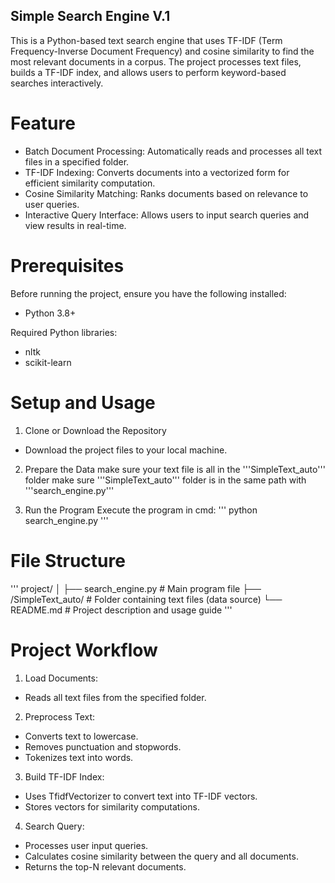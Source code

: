 ## Simple Search Engine V.1

This is a Python-based text search engine that uses TF-IDF (Term Frequency-Inverse Document Frequency) and cosine similarity to find the most relevant documents in a corpus. The project processes text files, builds a TF-IDF index, and allows users to perform keyword-based searches interactively.

# Feature
- Batch Document Processing: Automatically reads and processes all text files in a specified folder.
- TF-IDF Indexing: Converts documents into a vectorized form for efficient similarity computation.
- Cosine Similarity Matching: Ranks documents based on relevance to user queries.
- Interactive Query Interface: Allows users to input search queries and view results in real-time.

# Prerequisites
Before running the project, ensure you have the following installed:

- Python 3.8+

Required Python libraries:
  - nltk
  - scikit-learn

# Setup and Usage
1. Clone or Download the Repository
- Download the project files to your local machine.

2. Prepare the Data
   make sure your text file is all in the '''SimpleText_auto''' folder
   make sure '''SimpleText_auto''' folder is in the same path with '''search_engine.py'''

3. Run the Program
   Execute the program in cmd:
   '''
   python search_engine.py
   '''

# File Structure
'''
project/
│
├── search_engine.py        # Main program file
├── /SimpleText_auto/       # Folder containing text files (data source)
└── README.md               # Project description and usage guide
'''

# Project Workflow
1. Load Documents:
  - Reads all text files from the specified folder.

2. Preprocess Text:
  - Converts text to lowercase.
  - Removes punctuation and stopwords.
  - Tokenizes text into words.

3. Build TF-IDF Index:
  - Uses TfidfVectorizer to convert text into TF-IDF vectors.
  - Stores vectors for similarity computations.

4. Search Query:
  - Processes user input queries.
  - Calculates cosine similarity between the query and all documents.
  - Returns the top-N relevant documents.
